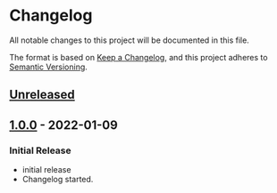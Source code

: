 # Changelog

All notable changes to this project will be documented in this file.

The format is based on [Keep a Changelog](https://keepachangelog.com/en/1.0.0/),
and this project adheres to [Semantic Versioning](https://semver.org/spec/v2.0.0.html).

## [Unreleased](https://github.com/BenSampo/laravel-enum/compare/v4.1.0...master)


## [1.0.0](https://example.com) - 2022-01-09

### Initial Release

- initial release
- Changelog started.
